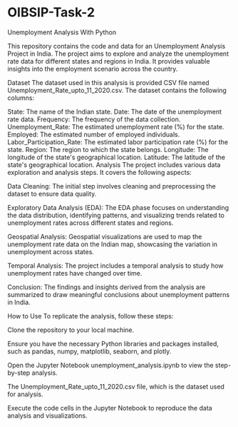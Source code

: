 # OIBSIP-Task-2
Unemployment Analysis With Python

This repository contains the code and data for an Unemployment Analysis Project in India. The project aims to explore and analyze the unemployment rate data for different states and regions in India. It provides valuable insights into the employment scenario across the country.

Dataset
The dataset used in this analysis is provided CSV file named Unemployment_Rate_upto_11_2020.csv. The dataset contains the following columns:

State: The name of the Indian state.
Date: The date of the unemployment rate data.
Frequency: The frequency of the data collection.
Unemployment_Rate: The estimated unemployment rate (%) for the state.
Employed: The estimated number of employed individuals.
Labor_Participation_Rate: The estimated labor participation rate (%) for the state.
Region: The region to which the state belongs.
Longitude: The longitude of the state's geographical location.
Latitude: The latitude of the state's geographical location.
Analysis
The project includes various data exploration and analysis steps. It covers the following aspects:

Data Cleaning: The initial step involves cleaning and preprocessing the dataset to ensure data quality.

Exploratory Data Analysis (EDA): The EDA phase focuses on understanding the data distribution, identifying patterns, and visualizing trends related to unemployment rates across different states and regions.

Geospatial Analysis: Geospatial visualizations are used to map the unemployment rate data on the Indian map, showcasing the variation in unemployment across states.

Temporal Analysis: The project includes a temporal analysis to study how unemployment rates have changed over time.

Conclusion: The findings and insights derived from the analysis are summarized to draw meaningful conclusions about unemployment patterns in India.

How to Use
To replicate the analysis, follow these steps:

Clone the repository to your local machine.

Ensure you have the necessary Python libraries and packages installed, such as pandas, numpy, matplotlib, seaborn, and plotly.

Open the Jupyter Notebook unemployment_analysis.ipynb to view the step-by-step analysis.

The Unemployment_Rate_upto_11_2020.csv file, which is the dataset used for analysis.

Execute the code cells in the Jupyter Notebook to reproduce the data analysis and visualizations.
